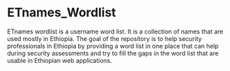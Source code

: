 # ETnames_Wordlist


ETnames wordlist is a username word list. It is a collection of names that are used mostly in Ethiopia. The goal of the repository is to help security professionals in Ethiopia by providing a word list in one place that can help during security assessments and try to fill the gaps in the word list that are usable in Ethiopian web applications.
